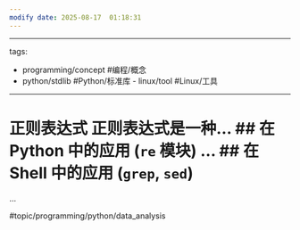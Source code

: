 ```yaml
---
modify date: 2025-08-17  01:18:31
---
```

--- 
tags: 
- programming/concept #编程/概念 
- python/stdlib #Python/标准库 - linux/tool #Linux/工具 
--- 
# 正则表达式 正则表达式是一种... ## 在 Python 中的应用 (`re` 模块) ... ## 在 Shell 中的应用 (`grep`, `sed`) 
...


#topic/programming/python/data_analysis